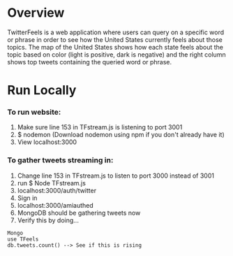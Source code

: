 # Overview

TwitterFeels is a web application where users can query on a specific word or phrase in order to see how the United States currently feels about those topics. The map of the United States shows how each state feels about the topic based on color (light is positive, dark is negative) and the right column shows top tweets containing the queried word or phrase. 

# Run Locally

### To run website:
1. Make sure line 153 in TFstream.js is listening to port 3001
2. $ nodemon (Download nodemon using npm if you don't already have it)
3. View localhost:3000

### To gather tweets streaming in:
 1. Change line 153 in TFstream.js to listen to port 3000 instead of 3001
 2. run $ Node TFstream.js
 3. localhost:3000/auth/twitter
 4. Sign in
 5. localhost:3000/amiauthed
 6. MongoDB should be gathering tweets now
 7. Verify this by doing...
 
```
Mongo
use TFeels
db.tweets.count() --> See if this is rising
```
		

